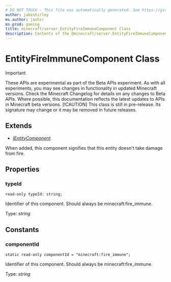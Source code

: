 ```yaml
---
# DO NOT TOUCH — This file was automatically generated. See https://github.com/mojang/minecraftapidocsgenerator to modify descriptions, examples, etc.
author: jakeshirley
ms.author: jashir
ms.prod: gaming
title: minecraft/server.EntityFireImmuneComponent Class
description: Contents of the @minecraft/server.EntityFireImmuneComponent class.
---
```

# EntityFireImmuneComponent Class
>[!IMPORTANT]
>These APIs are experimental as part of the Beta APIs experiment. As with all experiments, you may see changes in functionality in updated Minecraft versions. Check the Minecraft Changelog for details on any changes to Beta APIs. Where possible, this documentation reflects the latest updates to APIs in Minecraft beta versions.
> [!CAUTION]
> This class is still in pre-release.  Its signature may change or it may be removed in future releases.

## Extends
- [*IEntityComponent*](IEntityComponent.md)

When added, this component signifies that this entity doesn't take damage from fire.

## Properties

### **typeId**
`read-only typeId: string;`

Identifier of this component. Should always be minecraft:fire_immune.

Type: *string*

## Constants

### **componentId**
`static read-only componentId = "minecraft:fire_immune";`

Identifier of this component. Should always be minecraft:fire_immune.

Type: *string*
